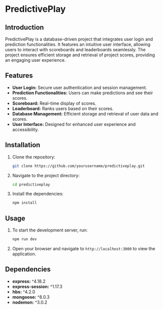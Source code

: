 # PredictivePlay

## Introduction

PredictivePlay is a database-driven project that integrates user login and prediction functionalities. It features an intuitive user interface, allowing users to interact with scoreboards and leaderboards seamlessly. The project ensures efficient storage and retrieval of project scores, providing an engaging user experience.

## Features

- **User Login:** Secure user authentication and session management.
- **Prediction Functionalities:** Users can make predictions and see their scores.
- **Scoreboard:** Real-time display of scores.
- **Leaderboard:** Ranks users based on their scores.
- **Database Management:** Efficient storage and retrieval of user data and scores.
- **User Interface:** Designed for enhanced user experience and accessibility.

## Installation

1. Clone the repository:
    ```sh
    git clone https://github.com/yourusername/predictiveplay.git
    ```

2. Navigate to the project directory:
    ```sh
    cd predictiveplay
    ```

3. Install the dependencies:
    ```sh
    npm install
    ```

## Usage

1. To start the development server, run:
    ```sh
    npm run dev
    ```

2. Open your browser and navigate to `http://localhost:3000` to view the application.

## Dependencies

- **express:** ^4.18.2
- **express-session:** ^1.17.3
- **hbs:** ^4.2.0
- **mongoose:** ^8.0.3
- **nodemon:** ^3.0.2
